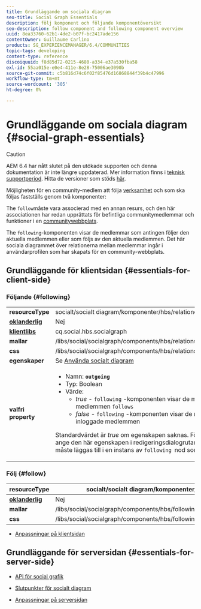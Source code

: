 ```yaml
---
title: Grundläggande om sociala diagram
seo-title: Social Graph Essentials
description: följ komponent och följande komponentöversikt
seo-description: follow component and following component overview
uuid: 8ea33760-62b1-4de2-b07f-bc2417ade156
contentOwner: Guillaume Carlino
products: SG_EXPERIENCEMANAGER/6.4/COMMUNITIES
topic-tags: developing
content-type: reference
discoiquuid: f8d85d72-0215-4680-a334-e37a530fba58
exl-id: 55aa015e-e0e4-411e-8e28-75006ae3090b
source-git-commit: c5b816d74c6f02f85476d16868844f39b4c47996
workflow-type: tm+mt
source-wordcount: '305'
ht-degree: 0%

---
```


# Grundläggande om sociala diagram {#social-graph-essentials}

>[!CAUTION]
>
>AEM 6.4 har nått slutet på den utökade supporten och denna dokumentation är inte längre uppdaterad. Mer information finns i [teknisk supportperiod](https://helpx.adobe.com/support/programs/eol-matrix.html). Hitta de versioner som stöds [här](https://experienceleague.adobe.com/docs/).

Möjligheten för en community-medlem att följa [verksamhet](essentials-activities.md) och som ska följas fastställs genom två komponenter:

The `follow`måste vara associerad med en annan resurs, och den här associationen har redan upprättats för befintliga communitymedlemmar och funktioner i en [communitywebbplats](overview.md#communitiessites).

The `following`-komponenten visar de medlemmar som antingen följer den aktuella medlemmen eller som följs av den aktuella medlemmen. Det här sociala diagrammet över relationerna mellan medlemmar ingår i användarprofilen som har skapats för en community-webbplats.

## Grundläggande för klientsidan {#essentials-for-client-side}

### Följande {#following}

<table> 
 <tbody>
  <tr>
   <td> <strong>resourceType</strong></td> 
   <td>socialt/socialt diagram/komponenter/hbs/relationer</td> 
  </tr>
  <tr>
   <td> <a href="scf.md#add-or-include-a-communities-component"><strong>oklanderlig</strong></a></td> 
   <td>Nej</td> 
  </tr>
  <tr>
   <td> <a href="clientlibs.md"><strong>klientlibs</strong></a></td> 
   <td>cq.social.hbs.socialgraph</td> 
  </tr>
  <tr>
   <td> <strong>mallar</strong></td> 
   <td> /libs/social/socialgraph/components/hbs/relationships/relationships.hbs</td> 
  </tr>
  <tr>
   <td> <strong>css</strong></td> 
   <td> /libs/social/socialgraph/components/hbs/relationships/clientlibs/relationships.css</td> 
  </tr>
  <tr>
   <td><strong> egenskaper</strong></td> 
   <td>Se <a href="socialgraph.md">Använda socialt diagram</a></td> 
  </tr>
  <tr>
   <td><strong> valfri<br /> property</strong></td> 
   <td>
    <ul> 
     <li>Namn: <strong><code>outgoing</code></strong></li> 
     <li>Typ: Boolean</li> 
     <li>Värde:<br /> 
      <ul> 
       <li><i>true </i>- <code>following</code> -komponenten visar de medlemmar som den inloggade medlemmen <code>follows</code></li> 
       <li><i>false </i>- <code>following</code> -komponenten visar de medlemmar som <code>follow </code>den inloggade medlemmen</li> 
      </ul> </li> 
    </ul> <p>Standardvärdet är <i>true</i> om egenskapen saknas. För närvarande går det inte att ange den här egenskapen i redigeringsdialogrutan i redigeringsläge. Egenskapen måste läggas till i en instans av <code>following </code>nod som använder <a href="../../help/sites-developing/developing-with-crxde-lite.md">CRXDE|Lite</a>.</p> </td> 
  </tr>
 </tbody>
</table>

### Följ {#follow}

| **resourceType** | socialt/socialt diagram/komponenter/hbs/följande |
|---|---|
| [**oklanderlig**](scf.md#add-or-include-a-communities-component) | Nej |
| **mallar** | /libs/social/socialgraph/components/hbs/following/following.hbs |
| **css** | /libs/social/socialgraph/components/hbs/following/clientlibs/following.css |

* [Anpassningar på klientsidan](client-customize.md)

## Grundläggande för serversidan {#essentials-for-server-side}

* [API för social grafik](https://helpx.adobe.com/experience-manager/6-4/sites/developing/using/reference-materials/javadoc/com/adobe/cq/social/graph/client/api/package-frame.html)

* [Slutpunkter för socialt diagram](https://helpx.adobe.com/experience-manager/6-4/sites/developing/using/reference-materials/javadoc/com/adobe/cq/social/graph/client/endpoint/package-frame.html)

* [Anpassningar på serversidan](server-customize.md)
